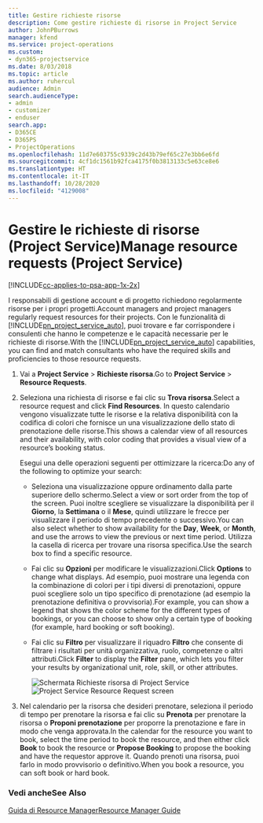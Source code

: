 ```yaml
---
title: Gestire richieste risorse
description: Come gestire richieste di risorse in Project Service
author: JohnPBurrows
manager: kfend
ms.service: project-operations
ms.custom:
- dyn365-projectservice
ms.date: 8/03/2018
ms.topic: article
ms.author: ruhercul
audience: Admin
search.audienceType:
- admin
- customizer
- enduser
search.app:
- D365CE
- D365PS
- ProjectOperations
ms.openlocfilehash: 11d7e603755c9339c2d43b79ef65c27e3bb6e6fd
ms.sourcegitcommit: 4cf1dc1561b92fca4175f0b3813133c5e63ce8e6
ms.translationtype: HT
ms.contentlocale: it-IT
ms.lasthandoff: 10/28/2020
ms.locfileid: "4129008"
---
```

# <a name="manage-resource-requests-project-service"></a><span data-ttu-id="7bb5d-103">Gestire le richieste di risorse (Project Service)</span><span class="sxs-lookup"><span data-stu-id="7bb5d-103">Manage resource requests (Project Service)</span></span>

[!INCLUDE[cc-applies-to-psa-app-1x-2x](../includes/cc-applies-to-psa-app-1x-2x.md)]

<span data-ttu-id="7bb5d-104">I responsabili di gestione account e di progetto richiedono regolarmente risorse per i propri progetti.</span><span class="sxs-lookup"><span data-stu-id="7bb5d-104">Account managers and project managers regularly request resources for their projects.</span></span> <span data-ttu-id="7bb5d-105">Con le funzionalità di [!INCLUDE[pn_project_service_auto](../includes/pn-project-service-auto.md)], puoi trovare e far corrispondere i consulenti che hanno le competenze e le capacità necessarie per le richieste di risorse.</span><span class="sxs-lookup"><span data-stu-id="7bb5d-105">With the [!INCLUDE[pn_project_service_auto](../includes/pn-project-service-auto.md)] capabilities, you can find and match consultants who have the required skills and proficiencies to those resource requests.</span></span>  
  
1. <span data-ttu-id="7bb5d-106">Vai a **Project Service** > **Richieste risorsa**.</span><span class="sxs-lookup"><span data-stu-id="7bb5d-106">Go to **Project Service** > **Resource Requests**.</span></span>  
  
2. <span data-ttu-id="7bb5d-107">Seleziona una richiesta di risorse e fai clic su **Trova risorsa**.</span><span class="sxs-lookup"><span data-stu-id="7bb5d-107">Select a resource request and click **Find Resources**.</span></span> <span data-ttu-id="7bb5d-108">In questo calendario vengono visualizzate tutte le risorse e la relativa disponibilità con la codifica di colori che fornisce un una visualizzazione dello stato di prenotazione delle risorse.</span><span class="sxs-lookup"><span data-stu-id="7bb5d-108">This shows a calendar view of all resources and their availability, with color coding that provides a visual view of a resource’s booking status.</span></span>  
  
    <span data-ttu-id="7bb5d-109">Esegui una delle operazioni seguenti per ottimizzare la ricerca:</span><span class="sxs-lookup"><span data-stu-id="7bb5d-109">Do any of the following to optimize your search:</span></span>  
  
   -   <span data-ttu-id="7bb5d-110">Seleziona una visualizzazione oppure ordinamento dalla parte superiore dello schermo.</span><span class="sxs-lookup"><span data-stu-id="7bb5d-110">Select a view or sort order from the top of the screen.</span></span> <span data-ttu-id="7bb5d-111">Puoi inoltre scegliere se visualizzare la disponibilità per il **Giorno**, la **Settimana** o il **Mese**, quindi utilizzare le frecce per visualizzare il periodo di tempo precedente o successivo.</span><span class="sxs-lookup"><span data-stu-id="7bb5d-111">You can also select whether to show availability for the **Day**, **Week**, or **Month**, and use the arrows to view the previous or next time period.</span></span> <span data-ttu-id="7bb5d-112">Utilizza la casella di ricerca per trovare una risorsa specifica.</span><span class="sxs-lookup"><span data-stu-id="7bb5d-112">Use the search box to find a specific resource.</span></span>  
  
   -   <span data-ttu-id="7bb5d-113">Fai clic su **Opzioni** per modificare le visualizzazioni.</span><span class="sxs-lookup"><span data-stu-id="7bb5d-113">Click **Options** to change what displays.</span></span> <span data-ttu-id="7bb5d-114">Ad esempio, puoi mostrare una legenda con la combinazione di colori per i tipi diversi di prenotazioni, oppure puoi scegliere solo un tipo specifico di prenotazione (ad esempio la prenotazione definitiva o provvisoria).</span><span class="sxs-lookup"><span data-stu-id="7bb5d-114">For example, you can show a legend that shows the color scheme for the different types of bookings, or you can choose to show only a certain type of booking (for example, hard booking or soft booking).</span></span>  
  
   -   <span data-ttu-id="7bb5d-115">Fai clic su **Filtro** per visualizzare il riquadro **Filtro** che consente di filtrare i risultati per unità organizzativa, ruolo, competenze o altri attributi.</span><span class="sxs-lookup"><span data-stu-id="7bb5d-115">Click **Filter** to display the **Filter** pane, which lets you filter your results by organizational unit, role, skill, or other attributes.</span></span>  
  
       <span data-ttu-id="7bb5d-116">![Schermata Richieste risorsa di Project Service](../psa/media/project-service-resource-request-screen.png "Schermata Richieste risorsa di Project Service")</span><span class="sxs-lookup"><span data-stu-id="7bb5d-116">![Project Service Resource Request screen](../psa/media/project-service-resource-request-screen.png "Project Service Resource Request screen")</span></span>  
  
3. <span data-ttu-id="7bb5d-117">Nel calendario per la risorsa che desideri prenotare, seleziona il periodo di tempo per prenotare la risorsa e fai clic su **Prenota** per prenotare la risorsa o **Proponi prenotazione** per proporre la prenotazione e fare in modo che venga approvata.</span><span class="sxs-lookup"><span data-stu-id="7bb5d-117">In the calendar for the resource you want to book, select the time period to book the resource, and then either click **Book** to book the resource or **Propose Booking** to propose the booking and have the requestor approve it.</span></span> <span data-ttu-id="7bb5d-118">Quando prenoti una risorsa, puoi farlo in modo provvisorio o definitivo.</span><span class="sxs-lookup"><span data-stu-id="7bb5d-118">When you book a resource, you can soft book or hard book.</span></span>  
  
### <a name="see-also"></a><span data-ttu-id="7bb5d-119">Vedi anche</span><span class="sxs-lookup"><span data-stu-id="7bb5d-119">See Also</span></span>  
 [<span data-ttu-id="7bb5d-120">Guida di Resource Manager</span><span class="sxs-lookup"><span data-stu-id="7bb5d-120">Resource Manager Guide</span></span>](../psa/resource-manager-guide.md)
